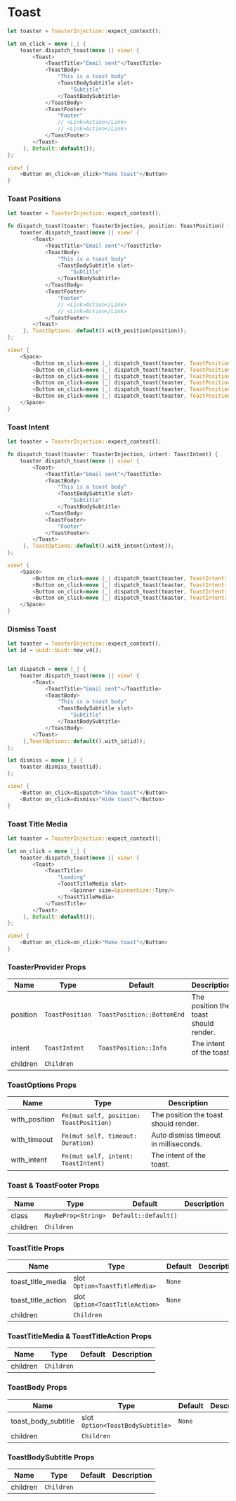 # Toast

```rust demo
let toaster = ToasterInjection::expect_context();

let on_click = move |_| {
    toaster.dispatch_toast(move || view! {
        <Toast>
            <ToastTitle>"Email sent"</ToastTitle>
            <ToastBody>
                "This is a toast body"
                <ToastBodySubtitle slot>
                    "Subtitle"
                </ToastBodySubtitle>
            </ToastBody>
            <ToastFooter>
                "Footer"
                // <Link>Action</Link>
                // <Link>Action</Link>
            </ToastFooter>
        </Toast>
     }, Default::default());
};

view! {
    <Button on_click=on_click>"Make toast"</Button>
}
```

### Toast Positions

```rust demo
let toaster = ToasterInjection::expect_context();

fn dispatch_toast(toaster: ToasterInjection, position: ToastPosition) {
    toaster.dispatch_toast(move || view! {
        <Toast>
            <ToastTitle>"Email sent"</ToastTitle>
            <ToastBody>
                "This is a toast body"
                <ToastBodySubtitle slot>
                    "Subtitle"
                </ToastBodySubtitle>
            </ToastBody>
            <ToastFooter>
                "Footer"
                // <Link>Action</Link>
                // <Link>Action</Link>
            </ToastFooter>
        </Toast>
     }, ToastOptions::default().with_position(position));
};

view! {
    <Space>
        <Button on_click=move |_| dispatch_toast(toaster, ToastPosition::Bottom)>"Bottom"</Button>
        <Button on_click=move |_| dispatch_toast(toaster, ToastPosition::BottomStart)>"BottomStart"</Button>
        <Button on_click=move |_| dispatch_toast(toaster, ToastPosition::BottomEnd)>"BottomEnd"</Button>
        <Button on_click=move |_| dispatch_toast(toaster, ToastPosition::Top)>"Top"</Button>
        <Button on_click=move |_| dispatch_toast(toaster, ToastPosition::TopStart)>"Topstart"</Button>
        <Button on_click=move |_| dispatch_toast(toaster, ToastPosition::TopEnd)>"TopEnd"</Button>
    </Space>
}
```

### Toast Intent

```rust demo
let toaster = ToasterInjection::expect_context();

fn dispatch_toast(toaster: ToasterInjection, intent: ToastIntent) {
    toaster.dispatch_toast(move || view! {
        <Toast>
            <ToastTitle>"Email sent"</ToastTitle>
            <ToastBody>
                "This is a toast body"
                <ToastBodySubtitle slot>
                    "Subtitle"
                </ToastBodySubtitle>
            </ToastBody>
            <ToastFooter>
                "Footer"
            </ToastFooter>
        </Toast>
     }, ToastOptions::default().with_intent(intent));
};

view! {
    <Space>
        <Button on_click=move |_| dispatch_toast(toaster, ToastIntent::Info)>"Info"</Button>
        <Button on_click=move |_| dispatch_toast(toaster, ToastIntent::Success)>"Success"</Button>
        <Button on_click=move |_| dispatch_toast(toaster, ToastIntent::Warning)>"Warning"</Button>
        <Button on_click=move |_| dispatch_toast(toaster, ToastIntent::Error)>"Error"</Button>
    </Space>
}
```

### Dismiss Toast

```rust demo
let toaster = ToasterInjection::expect_context();
let id = uuid::Uuid::new_v4();


let dispatch = move |_| {
    toaster.dispatch_toast(move || view! {
        <Toast>
            <ToastTitle>"Email sent"</ToastTitle>
            <ToastBody>
                "This is a toast body"
                <ToastBodySubtitle slot>
                    "Subtitle"
                </ToastBodySubtitle>
            </ToastBody>
        </Toast>
     },ToastOptions::default().with_id(id));
};

let dismiss = move |_| {
    toaster.dismiss_toast(id);
};

view! {
    <Button on_click=dispatch>"Show toast"</Button>
    <Button on_click=dismiss>"Hide toast"</Button>
}
```


### Toast Title Media

```rust demo
let toaster = ToasterInjection::expect_context();

let on_click = move |_| {
    toaster.dispatch_toast(move || view! {
        <Toast>
            <ToastTitle>
                "Loading"
                <ToastTitleMedia slot>
                    <Spinner size=SpinnerSize::Tiny/>
                </ToastTitleMedia>
            </ToastTitle>
        </Toast>
     }, Default::default());
};

view! {
    <Button on_click=on_click>"Make toast"</Button>
}
```

### ToasterProvider Props

| Name     | Type            | Default                    | Description                           |
| -------- | --------------- | -------------------------- | ------------------------------------- |
| position | `ToastPosition` | `ToastPosition::BottomEnd` | The position the toast should render. |
| intent   | `ToastIntent  ` | `ToastPosition::Info`      | The intent of the toast.              |
| children | `Children`      |                            |                                       |

### ToastOptions Props

| Name          | Type                                    | Description                           |
| ------------- | --------------------------------------- | ------------------------------------- |
| with_position | `Fn(mut self, position: ToastPosition)` | The position the toast should render. |
| with_timeout  | `Fn(mut self, timeout: Duration)`       | Auto dismiss timeout in milliseconds. |
| with_intent   | `Fn(mut self, intent: ToastIntent)`     | The intent of the toast.              |

### Toast & ToastFooter Props

| Name     | Type                | Default              | Description |
| -------- | ------------------- | -------------------- | ----------- |
| class    | `MaybeProp<String>` | `Default::default()` |             |
| children | `Children`          |                      |             |

### ToastTitle Props

| Name               | Type                            | Default | Description |
| ------------------ | ------------------------------- | ------- | ----------- |
| toast_title_media  | slot `Option<ToastTitleMedia>`  | `None`  |             |
| toast_title_action | slot `Option<ToastTitleAction>` | `None`  |             |
| children           | `Children`                      |         |             |

### ToastTitleMedia & ToastTitleAction Props

| Name     | Type       | Default | Description |
| -------- | ---------- | ------- | ----------- |
| children | `Children` |         |             |

### ToastBody Props

| Name                | Type                             | Default | Description |
| ------------------- | -------------------------------- | ------- | ----------- |
| toast_body_subtitle | slot `Option<ToastBodySubtitle>` | `None`  |             |
| children            | `Children`                       |         |             |

### ToastBodySubtitle Props

| Name     | Type       | Default | Description |
| -------- | ---------- | ------- | ----------- |
| children | `Children` |         |             |
